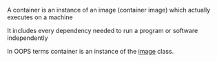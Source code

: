 A container is an instance of an image (container image) which actually executes on a machine

It includes every dependency needed to run a program or software independently

In OOPS terms container is an instance of the [image]() class.